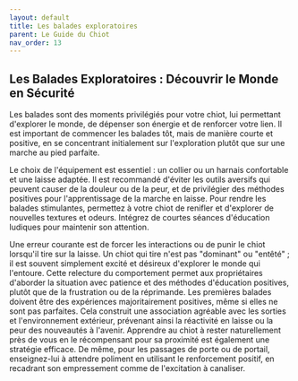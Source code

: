 ```yaml
---
layout: default
title: Les balades exploratoires
parent: Le Guide du Chiot
nav_order: 13
---
```


## **Les Balades Exploratoires : Découvrir le Monde en Sécurité**

Les balades sont des moments privilégiés pour votre chiot, lui permettant d'explorer le monde, de dépenser son énergie et de renforcer votre lien. Il est important de commencer les balades tôt, mais de manière courte et positive, en se concentrant initialement sur l'exploration plutôt que sur une marche au pied parfaite.

Le choix de l'équipement est essentiel : un collier ou un harnais confortable et une laisse adaptée. Il est recommandé d'éviter les outils aversifs qui peuvent causer de la douleur ou de la peur, et de privilégier des méthodes positives pour l'apprentissage de la marche en laisse. Pour rendre les balades stimulantes, permettez à votre chiot de renifler et d'explorer de nouvelles textures et odeurs. Intégrez de courtes séances d'éducation ludiques pour maintenir son attention.

Une erreur courante est de forcer les interactions ou de punir le chiot lorsqu'il tire sur la laisse. Un chiot qui tire n'est pas "dominant" ou "entêté" ; il est souvent simplement excité et désireux d'explorer le monde qui l'entoure. Cette relecture du comportement permet aux propriétaires d'aborder la situation avec patience et des méthodes d'éducation positives, plutôt que de la frustration ou de la réprimande. Les premières balades doivent être des expériences majoritairement positives, même si elles ne sont pas parfaites. Cela construit une association agréable avec les sorties et l'environnement extérieur, prévenant ainsi la réactivité en laisse ou la peur des nouveautés à l'avenir. Apprendre au chiot à rester naturellement près de vous en le récompensant pour sa proximité est également une stratégie efficace. De même, pour les passages de porte ou de portail, enseignez-lui à attendre poliment en utilisant le renforcement positif, en recadrant son empressement comme de l'excitation à canaliser. 

